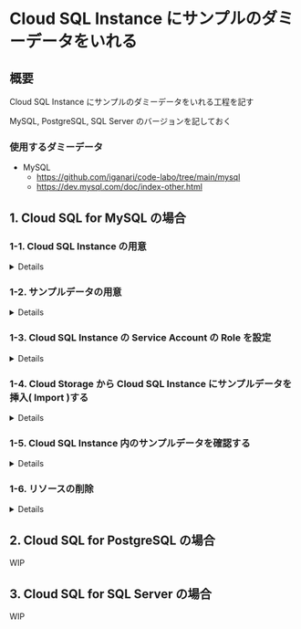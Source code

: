 # Cloud SQL Instance にサンプルのダミーデータをいれる

## 概要

Cloud SQL Instance にサンプルのダミーデータをいれる工程を記す

MySQL, PostgreSQL, SQL Server のバージョンを記しておく

### 使用するダミーデータ

+ MySQL
  + https://github.com/iganari/code-labo/tree/main/mysql
  + https://dev.mysql.com/doc/index-other.html

## 1. Cloud SQL for MySQL の場合

### 1-1. Cloud SQL Instance の用意

<details>
<summary>Details</summary>

+ [Cloud SQL の gcloud コマンド](../_gcloud/) を参考に **Pubulic IP Address 付きの Cloud SQL Instance** の作成を行う

```
export _gc_pj_id='Your Google Cloud Project ID'

export _common='pkg-gcp-sql-dummydata'
export _instance_type='db-g1-small'
export _region='asia-northeast1'

export _instance_name="$(echo ${_common})-$(date +'%Y%m%d%H%M')"
echo ${_instance_name}
```
```
export _mysql_ver='MYSQL_8_0'
export _mysql_root_passwd="$(echo ${_gc_pj_id})"
```

あとは、上記のリンクの [MySQL の場合 | Public IP Address のみ](../_gcloud/README.md#1-1-mysql-の場合) を実行する


+ 確認する

```
gcloud beta sql instances list --project ${_gc_pj_id}
```
```
### 例

$ gcloud beta sql instances list --project ${_gc_pj_id}
NAME                                DATABASE_VERSION  LOCATION           TIER         PRIMARY_ADDRESS  PRIVATE_ADDRESS  STATUS
pkg-gcp-sql-dummydata-202305240830  MYSQL_8_0         asia-northeast1-b  db-g1-small  35.200.31.48     -                RUNNABLE
```

</details>

### 1-2. サンプルデータの用意

<details>
<summary>Details</summary>

+ サンプルデータを公式 URL からダウンロード
  + https://dev.mysql.com/doc/index-other.html

```
cd { Your Workspace }

wget https://downloads.mysql.com/docs/world-db.zip
wget https://downloads.mysql.com/docs/world_x-db.zip

unzip world-db.zip
unzip world_x-db.zip
```

+ データの確認

```
$ ls -lh
total 200K
drwxr-xr-x 2 iganari iganari 4.0K May  1 08:35 world-db/
-rw-rw-r-- 1 iganari iganari  91K May  1 08:35 world-db.zip
drwxr-xr-x 2 iganari iganari 4.0K May  1 08:35 world_x-db/
-rw-rw-r-- 1 iganari iganari  98K May  1 08:35 world_x-db.zip
```
```
$ du -sh world-db
396K    world-db
```
```
$ du -sh world_x-db
556K    world_x-db
```

+ Google Cloud Storage の Bucket を作成する

```
gcloud storage buckets create gs://${_gc_pj_id}-${_common} \
  --default-storage-class standard \
  --location ${_region} \
  --project ${_gc_pj_id}
```

+ Google Cloud Storage にアップロードする

```
gcloud storage cp world-db/world.sql gs://${_gc_pj_id}-${_common}/
gcloud storage cp world_x-db/world_x.sql gs://${_gc_pj_id}-${_common}/
```

</details>

### 1-3. Cloud SQL Instance の Service Account の Role を設定

<details>
<summary>Details</summary>

+ SQL instance の Service Account を確認

```
gcloud sql instances describe ${_instance_name} --project ${_gc_pj_id} --format json | jq -r .serviceAccountEmailAddress

export _sql_instance_sa="$(gcloud sql instances describe ${_instance_name} --project ${_gc_pj_id} --format json | jq -r .serviceAccountEmailAddress)"
```
```
$ echo ${_sql_instance_sa}
pxxxxxxxxxxxx-ewynhm@gcp-sa-cloud-sql.iam.gserviceaccount.com
```

+ Cloud SQL Instance が Cloud Storage を読めるようにする
  + `Storage Object Viewer` **roles/storage.objectViewer**
  + `Viewer` **roles/viewer**
  + `Storage Admin` **roles/storage.admin**

```
gcloud beta projects add-iam-policy-binding ${_gc_pj_id} \
  --member="serviceAccount:${_sql_instance_sa}" \
  --role="roles/storage.objectViewer"
```

</details>

### 1-4. Cloud Storage から Cloud SQL Instance にサンプルデータを挿入( Import )する

<details>
<summary>Details</summary>

+ gcloud コマンドを使って挿入( Import )する

```
### world.sql
gcloud beta sql import sql ${_instance_name} gs://${_gc_pj_id}-${_common}/world.sql --project ${_gc_pj_id}

### world_x.sql
gcloud beta sql import sql ${_instance_name} gs://${_gc_pj_id}-${_common}/world_x.sql --project ${_gc_pj_id}
```

+ Cloud SQL Instance 内の Database を確認する

```
gcloud sql databases list --instance ${_instance_name} --project ${_gc_pj_id}
```
```
### 例

$ gcloud sql databases list --instance ${_instance_name} --project ${_gc_pj_id}
NAME                CHARSET  COLLATION
mysql               utf8     utf8_general_ci
information_schema  utf8     utf8_general_ci
performance_schema  utf8mb4  utf8mb4_0900_ai_ci
sys                 utf8mb4  utf8mb4_0900_ai_ci
world               utf8mb4  utf8mb4_0900_ai_ci
world_x             utf8mb4  utf8mb4_0900_ai_ci
```

</details>

### 1-5. Cloud SQL Instance 内のサンプルデータを確認する

<details>
<summary>Details</summary>

+ Cloud SQL Instance 内の user 作る

```
gcloud beta sql users create iganari \
  --instance ${_instance_name} \
  --password=${_gc_pj_id} \
  --project ${_gc_pj_id}
```

+ gcloud 経由で Cloud SQL Instance に繋ぐ
  + :warning: 注意点
    + 実行環境に mysql コマンドが必要
    + Public IP Address の Auth Network は自動で作ってくれる
    + **gcloud beta sql** コマンドは敢えて使っていない

```
gcloud sql connect ${_instance_name} \
  --user iganari \
  --project ${_gc_pj_id}
```
```
### 例

$ gcloud sql connect ${_instance_name} \
  --user iganari \
  --project ${_gc_pj_id}
Allowlisting your IP for incoming connection for 5 minutes...done.                                                                                                                                                             
Connecting to database with SQL user [iganari].Enter password: 
Welcome to the MariaDB monitor.  Commands end with ; or \g.
Your MySQL connection id is 486
Server version: 8.0.26-google (Google)

Copyright (c) 2000, 2018, Oracle, MariaDB Corporation Ab and others.

Type 'help;' or '\h' for help. Type '\c' to clear the current input statement.

MySQL [(none)]> 
```

+ Cloud SQL Instance 内の Database を確認する

```
MySQL [(none)]> SHOW DATABASES ;
+--------------------+
| Database           |
+--------------------+
| information_schema |
| mysql              |
| performance_schema |
| sys                |
| world              |
| world_x            |
+--------------------+
6 rows in set (0.005 sec)

MySQL [(none)]> 
```

+ Cloud SQL Instance 内の Table を確認する

```
MySQL [(none)]> SHOW TABLES FROM world ;
+-----------------+
| Tables_in_world |
+-----------------+
| city            |
| country         |
| countrylanguage |
+-----------------+
3 rows in set (0.005 sec)

MySQL [(none)]>
```
```
MySQL [(none)]> SHOW TABLES FROM world_x ;
+-------------------+
| Tables_in_world_x |
+-------------------+
| city              |
| country           |
| countryinfo       |
| countrylanguage   |
+-------------------+
4 rows in set (0.004 sec)

MySQL [(none)]> 
```

+ その他のサンプルクエリ

```
SELECT * FROM world.city ;
```
```
SELECT * FROM world_x.countryinfo ;
```

+ Cloud SQL Instance からログアウトする

```
exit
```
```
### 例

MySQL [(none)]> exit
Bye
```

</details>

### 1-6. リソースの削除

<details>
<summary>Details</summary>

+ Cloud SQL Instance の削除

```
gcloud beta sql instances delete ${_instance_name} --project ${_gc_pj_id}
```

+ Cloud Storage Bucket の削除

```
gcloud storage rm --recursive gs://${_gc_pj_id}-${_common}/ \
  --project ${_gc_pj_id}
```

</details>

## 2. Cloud SQL for PostgreSQL の場合

WIP


## 3. Cloud SQL for SQL Server の場合

WIP
